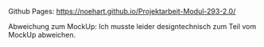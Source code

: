 Github Pages:
https://noehart.github.io/Projektarbeit-Modul-293-2.0/

Abweichung zum MockUp:
Ich musste leider designtechnisch zum Teil vom MockUp abweichen.
